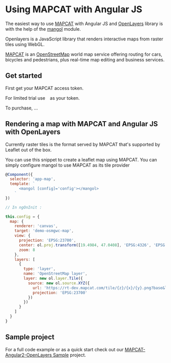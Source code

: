 # Using MAPCAT with Angular JS

The easiest way to use [MAPCAT](https://mapcat.com) with Angular JS and [OpenLayers](http://openlayers.org) library is with the help of the [mangol](https://github.com/fegyi001/mangol) module.

Openlayers is a JavaScript library that renders interactive maps from raster tiles using WebGL. 

[MAPCAT](https://mapcat.com) is an [OpenStreetMap](http://openstreetmap.org-based) world map service offering routing for cars, bicycles and pedestrians, plus real-time map editing and business services.

## Get started

First get your MAPCAT access token.

For limited trial use ``` ``` as your token.

To purchase, ...

## Rendering a map with MAPCAT and Angular JS with OpenLayers

Currently raster tiles is the format served by MAPCAT that's supported by Leaflet out of the box.

You can use this snippet to create a leaflet map using MAPCAT.
You can simply configure mangol to use MAPCAT as its tile provider

```js
@Component({
  selector: 'app-map',
  template: `
      <mangol [config]='config'></mangol>
    `
})

// In ngOnInit :

this.config = {
  map: {
    renderer: 'canvas',
    target: 'demo-osmgwc-map',
    view: {
      projection: 'EPSG:23700',
      center: ol.proj.transform([19.4984, 47.0408], 'EPSG:4326', 'EPSG:3857'),
      zoom: 8
    },
    layers: [
      {
        type: 'layer',
        name: 'OpenStreetMap layer',
        layer: new ol.layer.Tile({
          source: new ol.source.XYZ({
            url: 'https://rt-dev.mapcat.com/tile/{z}/{x}/{y}.png?base&landcover&ocean&relief&labels=en&scale=1&styleId=default',
            projection: 'EPSG:23700'
          })
        })
      }
    ]
  }
}
```

## Sample project

For a full code example or as a quick start check out our [MAPCAT-Angular2-OpenLayers Sample](https://github.com/MAPCATcom/mapcat-angular2-openlayers) project.





